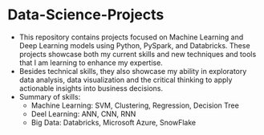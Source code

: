 # Data-Science-Projects

- This repository contains projects focused on Machine Learning and Deep Learning models using Python, PySpark, and Databricks. These projects showcase both my current skills and new techniques and tools that I am learning to enhance my expertise.
- Besides technical skills, they also showcase my ability in exploratory data analysis, data visualization and the critical thinking to apply actionable insights into business decisions.
- Summary of skills:
  - Machine Learning: SVM, Clustering, Regression, Decision Tree
  - Deel Learning: ANN, CNN, RNN
  - Big Data: Databricks, Microsoft Azure, SnowFlake
